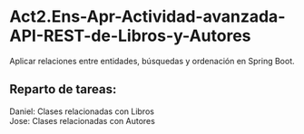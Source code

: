 # Act2.Ens-Apr-Actividad-avanzada-API-REST-de-Libros-y-Autores
Aplicar relaciones entre entidades, búsquedas y ordenación en Spring Boot. 


## Reparto de tareas:  
Daniel: Clases relacionadas con Libros  
Jose: Clases relacionadas con Autores

